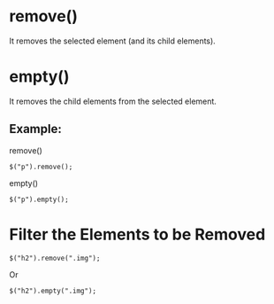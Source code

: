 # remove()
It removes the selected element (and its child elements).

# empty() 
It removes the child elements from the selected element.

## Example:
remove()
```
$("p").remove();
```
empty()
```
$("p").empty();
```
# Filter the Elements to be Removed
```
$("h2").remove(".img");
```
Or
```
$("h2").empty(".img");
```
